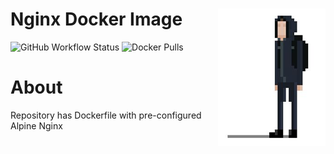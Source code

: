 # <img src="docs/logo.png" alt="Noitran Logo" align="right"> Nginx Docker Image

![GitHub Workflow Status](https://img.shields.io/github/workflow/status/noitran/docker-nginx/Github%20Docker%20CI?style=flat-square)
![Docker Pulls](https://img.shields.io/docker/pulls/noitran/nginx?style=flat-square)

# About

Repository has Dockerfile with pre-configured Alpine Nginx


